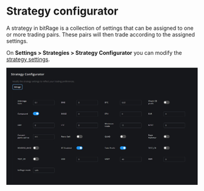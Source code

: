 # Strategy configurator

A strategy in bitRage is a collection of settings that can be assigned to one or more trading pairs. These pairs will then trade according to the assigned settings.

On **Settings &gt; Strategies &gt; Strategy Configurator** you can modify the [strategy settings](../../trading-strategy-options/strategy-options.md).

![](../../.gitbook/assets/image%20%2822%29.png)





